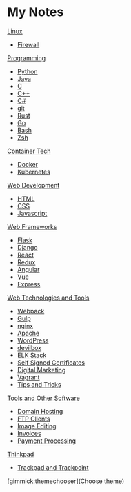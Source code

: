 # My Notes

[Linux]()

- [Firewall](linux_firewall.md)

[Programming]()

- [Python](python.md)
- [Java](java.md)
- [C](c.md)
- [C++](cpp.md)
- [C#](c_sharp.md)
- [git](git.md)
- [Rust](rust.md)
- [Go](go.md)
- [Bash](bash.md)
- [Zsh](zsh.md)

[Container Tech]()

- [Docker](docker.md)
- [Kubernetes](kubernetes.md)

[Web Development]()

- [HTML](html.md)
- [CSS](css.md)
- [Javascript](javascript.md)

[Web Frameworks]()

- [Flask](flask.md)
- [Django](django.md)
- [React](react.md)
- [Redux](redux.md)
- [Angular](angular.md)
- [Vue](vue.md)
- [Express](node_express.md)

[Web Technologies and Tools]()

- [Webpack](webpack.md)
- [Gulp](gulp.md)
- [nginx](nginx.md)
- [Apache](apache.md)
- [WordPress](wordpress.md)
- [devilbox](devilbox.md)
- [ELK Stack](elk_stack.md)
- [Self Signed Certificates](self_signed_cert.md)
- [Digital Marketing](digital_marketing.md)
- [Vagrant](vagrant.md)
- [Tips and Tricks](web_tech_and_tools__tips_and_tricks.md)

[Tools and Other Software]()

- [Domain Hosting](domains.md)
- [FTP Clients](ftp.md)
- [Image Editing](image_editing.md)
- [Invoices](invoices.md)
- [Payment Processing](payments.md)

[Thinkpad]()

- [Trackpad and Trackpoint](thinkpad__trackpoint_sensitivity.md)

[gimmick:themechooser](Choose theme)
